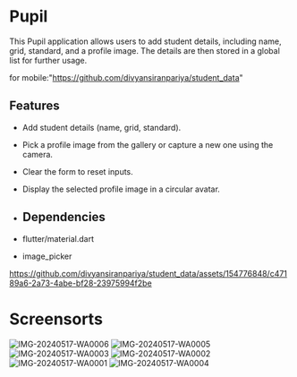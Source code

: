 # Pupil
This Pupil application allows users to add student details, including name, grid, standard, and a profile image. The details are then stored in a global list for further usage.

for mobile:"https://github.com/divyansiranpariya/student_data"

## Features

- Add student details (name, grid, standard).
- Pick a profile image from the gallery or capture a new one using the camera.
- Clear the form to reset inputs.
- Display the selected profile image in a circular avatar.

- ## Dependencies
- flutter/material.dart
- image_picker



https://github.com/divyansiranpariya/student_data/assets/154776848/c47189a6-2a73-4abe-bf28-23975994f2be



# Screensorts

![IMG-20240517-WA0006](https://github.com/divyansiranpariya/student_data/assets/154776848/05709f9c-e3d1-4b6d-b4c7-1e7238bbf2fc)
![IMG-20240517-WA0005](https://github.com/divyansiranpariya/student_data/assets/154776848/b222bea7-615f-4db3-8280-f4d875faedc3)
![IMG-20240517-WA0003](https://github.com/divyansiranpariya/student_data/assets/154776848/ff706363-873b-462c-a9de-fa4b4d77c951)
![IMG-20240517-WA0002](https://github.com/divyansiranpariya/student_data/assets/154776848/e11fe0b0-12ca-497f-acc2-4f8e40ea60d9)
![IMG-20240517-WA0001](https://github.com/divyansiranpariya/student_data/assets/154776848/faebb538-7e51-471f-9638-03a52d63130d)
![IMG-20240517-WA0004](https://github.com/divyansiranpariya/student_data/assets/154776848/8bc8793c-1fd1-4843-aa34-86b29f530b93)
